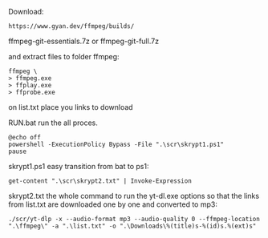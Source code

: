 Download:

    https://www.gyan.dev/ffmpeg/builds/

ffmpeg-git-essentials.7z
or 
ffmpeg-git-full.7z

and extract files to folder ffmpeg:

    ffmpeg \ 
    > ffmpeg.exe
    > ffplay.exe
    > ffprobe.exe


on list.txt place you links to download

RUN.bat 
run the all proces.

    @echo off
    powershell -ExecutionPolicy Bypass -File ".\scr\skrypt1.ps1"
    pause  

skrypt1.ps1 
easy transition from bat to ps1:

    get-content ".\scr\skrypt2.txt" | Invoke-Expression

skrypt2.txt 
the whole command to run the yt-dl.exe options so that the links from list.txt are downloaded one by one and converted to mp3:

    ./scr/yt-dlp -x --audio-format mp3 --audio-quality 0 --ffmpeg-location ".\ffmpeg\" -a ".\list.txt" -o ".\Downloads\%(title)s-%(id)s.%(ext)s"

